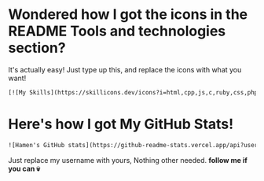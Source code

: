 # Wondered how I got the icons in the README Tools and technologies section?
It's actually easy! Just type up this, and replace the icons with what you want!
```html
[![My Skills](https://skillicons.dev/icons?i=html,cpp,js,c,ruby,css,php,typescript,python,r,go,bash,rust,unrealengine,bootstrap)](#)
```
# Here's how I got My GitHub Stats!
```html
![Hamen's GitHub stats](https://github-readme-stats.vercel.app/api?username=nohamen&show_icons=true&theme=dracula)
```
Just replace my username with yours, Nothing other needed.
**follow me if you can 💀**
